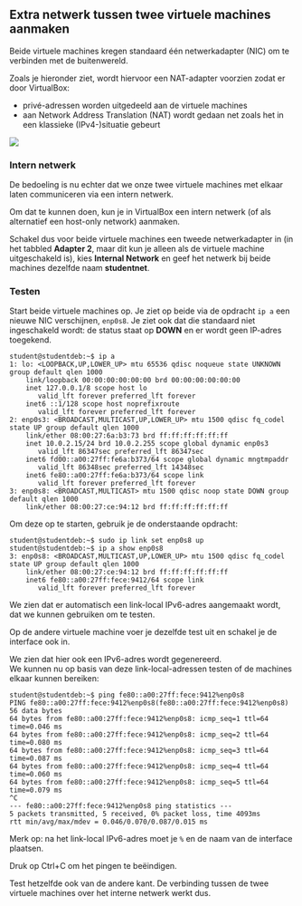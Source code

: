 ## Extra netwerk tussen twee virtuele machines aanmaken

Beide virtuele machines kregen standaard één netwerkadapter (NIC) om te
verbinden met de buitenwereld.

Zoals je hieronder ziet, wordt hiervoor een NAT-adapter voorzien zodat er door VirtualBox:

* privé-adressen worden uitgedeeld aan de virtuele machines
* aan Network Address Translation (NAT) wordt gedaan net zoals het in een klassieke (IPv4-)situatie gebeurt

![](Pictures/10000000000002FC0000022611049BCBEBC4B966.png)

### Intern netwerk

De bedoeling is nu echter dat we onze twee virtuele machines met elkaar laten
communiceren via een intern netwerk.

Om dat te kunnen doen, kun je in VirtualBox een intern netwerk (of als alternatief een host-only network) aanmaken.

Schakel dus voor beide virtuele machines een tweede netwerkadapter in (in het tabbled **Adapter 2**, maar dit kun je alleen als de virtuele machine uitgeschakeld is), kies **Internal Network** en geef het netwerk bij beide machines dezelfde naam **studentnet**.

### Testen

Start beide virtuele machines op. Je ziet op beide via de opdracht `ip a` een nieuwe NIC verschijnen, `enp0s8`. Je ziet ook dat die standaard niet ingeschakeld wordt: de status staat op **DOWN** en er wordt geen IP-adres toegekend.

~~~
student@studentdeb:~$ ip a
1: lo: <LOOPBACK,UP,LOWER_UP> mtu 65536 qdisc noqueue state UNKNOWN group default qlen 1000
    link/loopback 00:00:00:00:00:00 brd 00:00:00:00:00:00
    inet 127.0.0.1/8 scope host lo
       valid_lft forever preferred_lft forever
    inet6 ::1/128 scope host noprefixroute 
       valid_lft forever preferred_lft forever
2: enp0s3: <BROADCAST,MULTICAST,UP,LOWER_UP> mtu 1500 qdisc fq_codel state UP group default qlen 1000
    link/ether 08:00:27:6a:b3:73 brd ff:ff:ff:ff:ff:ff
    inet 10.0.2.15/24 brd 10.0.2.255 scope global dynamic enp0s3
       valid_lft 86347sec preferred_lft 86347sec
    inet6 fd00::a00:27ff:fe6a:b373/64 scope global dynamic mngtmpaddr 
       valid_lft 86348sec preferred_lft 14348sec
    inet6 fe80::a00:27ff:fe6a:b373/64 scope link 
       valid_lft forever preferred_lft forever
3: enp0s8: <BROADCAST,MULTICAST> mtu 1500 qdisc noop state DOWN group default qlen 1000
    link/ether 08:00:27:ce:94:12 brd ff:ff:ff:ff:ff:ff
~~~

Om deze op te starten, gebruik je de onderstaande opdracht:

~~~
student@studentdeb:~$ sudo ip link set enp0s8 up
student@studentdeb:~$ ip a show enp0s8
3: enp0s8: <BROADCAST,MULTICAST,UP,LOWER_UP> mtu 1500 qdisc fq_codel state UP group default qlen 1000
    link/ether 08:00:27:ce:94:12 brd ff:ff:ff:ff:ff:ff
    inet6 fe80::a00:27ff:fece:9412/64 scope link 
       valid_lft forever preferred_lft forever
~~~

We zien dat er automatisch een link-local IPv6-adres aangemaakt wordt, dat we kunnen gebruiken om te testen.  

Op de andere virtuele machine voer je dezelfde test uit en schakel je de interface ook in.

We zien dat hier ook een IPv6-adres wordt gegenereerd.  
We kunnen nu op basis van deze link-local-adressen testen of de machines elkaar kunnen bereiken:

~~~
student@studentdeb:~$ ping fe80::a00:27ff:fece:9412%enp0s8
PING fe80::a00:27ff:fece:9412%enp0s8(fe80::a00:27ff:fece:9412%enp0s8) 56 data bytes
64 bytes from fe80::a00:27ff:fece:9412%enp0s8: icmp_seq=1 ttl=64 time=0.046 ms
64 bytes from fe80::a00:27ff:fece:9412%enp0s8: icmp_seq=2 ttl=64 time=0.080 ms
64 bytes from fe80::a00:27ff:fece:9412%enp0s8: icmp_seq=3 ttl=64 time=0.087 ms
64 bytes from fe80::a00:27ff:fece:9412%enp0s8: icmp_seq=4 ttl=64 time=0.060 ms
64 bytes from fe80::a00:27ff:fece:9412%enp0s8: icmp_seq=5 ttl=64 time=0.079 ms
^C
--- fe80::a00:27ff:fece:9412%enp0s8 ping statistics ---
5 packets transmitted, 5 received, 0% packet loss, time 4093ms
rtt min/avg/max/mdev = 0.046/0.070/0.087/0.015 ms
~~~

Merk op: na het link-local IPv6-adres moet je `%` en de naam van de interface plaatsen.

Druk op Ctrl+C om het pingen te beëindigen.

Test hetzelfde ook van de andere kant. De verbinding tussen de twee virtuele machines over het interne netwerk werkt dus.
